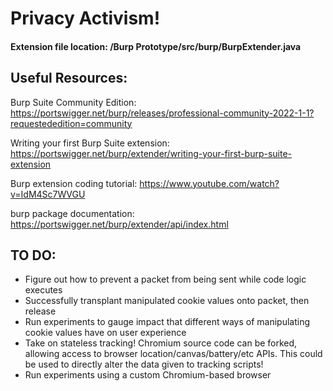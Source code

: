 # Privacy Activism!

#### Extension file location: /Burp Prototype/src/burp/BurpExtender.java

## Useful Resources:

Burp Suite Community Edition: https://portswigger.net/burp/releases/professional-community-2022-1-1?requestededition=community

Writing your first Burp Suite extension: https://portswigger.net/burp/extender/writing-your-first-burp-suite-extension

Burp extension coding tutorial: https://www.youtube.com/watch?v=IdM4Sc7WVGU

burp package documentation: https://portswigger.net/burp/extender/api/index.html

## TO DO:
* Figure out how to prevent a packet from being sent while code logic executes
* Successfully transplant manipulated cookie values onto packet, then release
* Run experiments to gauge impact that different ways of manipulating cookie values have on user experience
* Take on stateless tracking! Chromium source code can be forked, allowing access to browser location/canvas/battery/etc APIs. This could be used to directly alter the data given to tracking scripts!
* Run experiments using a custom Chromium-based browser
